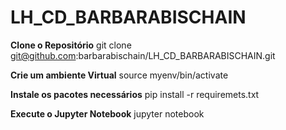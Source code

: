 # LH_CD_BARBARABISCHAIN

**Clone o Repositório**
git clone git@github.com:barbarabischain/LH_CD_BARBARABISCHAIN.git

**Crie um ambiente Virtual**
source myenv/bin/activate

**Instale os pacotes necessários**
pip install -r requiremets.txt

**Execute o Jupyter Notebook**
jupyter notebook
